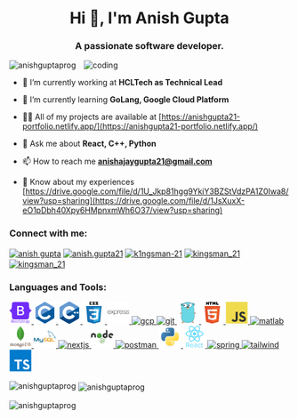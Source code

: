 
<h1 align="center">Hi 👋, I'm Anish Gupta</h1>
<h3 align="center">A passionate software developer.</h3>
<img align="right" alt="coding" width=370 src="https://media3.giphy.com/media/v1.Y2lkPTc5MGI3NjExZnk0bDZmbjRlZm11M2t4ZTc0cHl5Z2t2Z3kzcW8yb29zemtmbHhudSZlcD12MV9pbnRlcm5hbF9naWZfYnlfaWQmY3Q9Zw/qgQUggAC3Pfv687qPC/giphy.gif">

<p align="left"> <img src="https://komarev.com/ghpvc/?username=anishguptaprog&label=Profile%20views&color=0e75b6&style=flat" alt="anishguptaprog" /> </p>

- 🔭 I’m currently working at **HCLTech as Technical Lead**

- 🌱 I’m currently learning **GoLang, Google Cloud Platform**

- 👨‍💻 All of my projects are available at [https://anishgupta21-portfolio.netlify.app/](https://anishgupta21-portfolio.netlify.app/)

- 💬 Ask me about **React, C++, Python**

- 📫 How to reach me **anishajaygupta21@gmail.com**

- 📄 Know about my experiences [https://drive.google.com/file/d/1U_Jkp81hgg9YkiY3BZStVdzPA1Z0Iwa8/view?usp=sharing](https://drive.google.com/file/d/1JsXuxX-eO1pDbh40Xpy6HMpnxmWh6O37/view?usp=sharing)

<h3 align="left">Connect with me:</h3>
<p align="left">
<a href="https://linkedin.com/in/anish gupta" target="blank"><img align="center" src="https://raw.githubusercontent.com/rahuldkjain/github-profile-readme-generator/master/src/images/icons/Social/linked-in-alt.svg" alt="anish gupta" height="30" width="40" /></a>
<a href="https://instagram.com/anish.gupta21" target="blank"><img align="center" src="https://raw.githubusercontent.com/rahuldkjain/github-profile-readme-generator/master/src/images/icons/Social/instagram.svg" alt="anish.gupta21" height="30" width="40" /></a>
<a href="https://www.youtube.com/c/k1ngsman-21" target="blank"><img align="center" src="https://raw.githubusercontent.com/rahuldkjain/github-profile-readme-generator/master/src/images/icons/Social/youtube.svg" alt="k1ngsman-21" height="30" width="40" /></a>
<a href="https://www.codechef.com/users/kingsman_21" target="blank"><img align="center" src="https://cdn.jsdelivr.net/npm/simple-icons@3.1.0/icons/codechef.svg" alt="kingsman_21" height="30" width="40" /></a>
<a href="https://www.leetcode.com/kingsman_21" target="blank"><img align="center" src="https://raw.githubusercontent.com/rahuldkjain/github-profile-readme-generator/master/src/images/icons/Social/leet-code.svg" alt="kingsman_21" height="30" width="40" /></a>
</p>

<h3 align="left">Languages and Tools:</h3>
<p align="left"> <a href="https://getbootstrap.com" target="_blank" rel="noreferrer"> <img src="https://raw.githubusercontent.com/devicons/devicon/master/icons/bootstrap/bootstrap-plain-wordmark.svg" alt="bootstrap" width="40" height="40"/> </a> <a href="https://www.cprogramming.com/" target="_blank" rel="noreferrer"> <img src="https://raw.githubusercontent.com/devicons/devicon/master/icons/c/c-original.svg" alt="c" width="40" height="40"/> </a> <a href="https://www.w3schools.com/cpp/" target="_blank" rel="noreferrer"> <img src="https://raw.githubusercontent.com/devicons/devicon/master/icons/cplusplus/cplusplus-original.svg" alt="cplusplus" width="40" height="40"/> </a> <a href="https://www.w3schools.com/css/" target="_blank" rel="noreferrer"> <img src="https://raw.githubusercontent.com/devicons/devicon/master/icons/css3/css3-original-wordmark.svg" alt="css3" width="40" height="40"/> </a> <a href="https://expressjs.com" target="_blank" rel="noreferrer"> <img src="https://raw.githubusercontent.com/devicons/devicon/master/icons/express/express-original-wordmark.svg" alt="express" width="40" height="40"/> </a> <a href="https://cloud.google.com" target="_blank" rel="noreferrer"> <img src="https://www.vectorlogo.zone/logos/google_cloud/google_cloud-icon.svg" alt="gcp" width="40" height="40"/> </a> <a href="https://git-scm.com/" target="_blank" rel="noreferrer"> <img src="https://www.vectorlogo.zone/logos/git-scm/git-scm-icon.svg" alt="git" width="40" height="40"/> </a> <a href="https://golang.org" target="_blank" rel="noreferrer"> <img src="https://raw.githubusercontent.com/devicons/devicon/master/icons/go/go-original.svg" alt="go" width="40" height="40"/> </a> <a href="https://www.w3.org/html/" target="_blank" rel="noreferrer"> <img src="https://raw.githubusercontent.com/devicons/devicon/master/icons/html5/html5-original-wordmark.svg" alt="html5" width="40" height="40"/> </a> <a href="https://developer.mozilla.org/en-US/docs/Web/JavaScript" target="_blank" rel="noreferrer"> <img src="https://raw.githubusercontent.com/devicons/devicon/master/icons/javascript/javascript-original.svg" alt="javascript" width="40" height="40"/> </a> <a href="https://www.mathworks.com/" target="_blank" rel="noreferrer"> <img src="https://upload.wikimedia.org/wikipedia/commons/2/21/Matlab_Logo.png" alt="matlab" width="40" height="40"/> </a> <a href="https://www.mongodb.com/" target="_blank" rel="noreferrer"> <img src="https://raw.githubusercontent.com/devicons/devicon/master/icons/mongodb/mongodb-original-wordmark.svg" alt="mongodb" width="40" height="40"/> </a> <a href="https://www.mysql.com/" target="_blank" rel="noreferrer"> <img src="https://raw.githubusercontent.com/devicons/devicon/master/icons/mysql/mysql-original-wordmark.svg" alt="mysql" width="40" height="40"/> </a> <a href="https://nextjs.org/" target="_blank" rel="noreferrer"> <img src="https://cdn.worldvectorlogo.com/logos/nextjs-2.svg" alt="nextjs" width="40" height="40"/> </a> <a href="https://nodejs.org" target="_blank" rel="noreferrer"> <img src="https://raw.githubusercontent.com/devicons/devicon/master/icons/nodejs/nodejs-original-wordmark.svg" alt="nodejs" width="40" height="40"/> </a> <a href="https://postman.com" target="_blank" rel="noreferrer"> <img src="https://www.vectorlogo.zone/logos/getpostman/getpostman-icon.svg" alt="postman" width="40" height="40"/> </a> <a href="https://www.python.org" target="_blank" rel="noreferrer"> <img src="https://raw.githubusercontent.com/devicons/devicon/master/icons/python/python-original.svg" alt="python" width="40" height="40"/> </a> <a href="https://reactjs.org/" target="_blank" rel="noreferrer"> <img src="https://raw.githubusercontent.com/devicons/devicon/master/icons/react/react-original-wordmark.svg" alt="react" width="40" height="40"/> </a> <a href="https://spring.io/" target="_blank" rel="noreferrer"> <img src="https://www.vectorlogo.zone/logos/springio/springio-icon.svg" alt="spring" width="40" height="40"/> </a> <a href="https://tailwindcss.com/" target="_blank" rel="noreferrer"> <img src="https://www.vectorlogo.zone/logos/tailwindcss/tailwindcss-icon.svg" alt="tailwind" width="40" height="40"/> </a> <a href="https://www.typescriptlang.org/" target="_blank" rel="noreferrer"> <img src="https://raw.githubusercontent.com/devicons/devicon/master/icons/typescript/typescript-original.svg" alt="typescript" width="40" height="40"/> </a> </p>

<p><img align="left" src="https://github-readme-stats.vercel.app/api/top-langs?username=anishguptaprog&show_icons=true&locale=en&layout=compact&theme=tokyonight" alt="anishguptaprog" /></p>

<p>&nbsp;<img align="center" src="https://github-readme-stats.vercel.app/api?username=anishguptaprog&show_icons=true&locale=en&theme=tokyonight" alt="anishguptaprog" /></p>

<p><img align="center" src="https://github-readme-streak-stats.herokuapp.com/?user=anishguptaprog&theme=tokyonight" alt="anishguptaprog" /></p>
